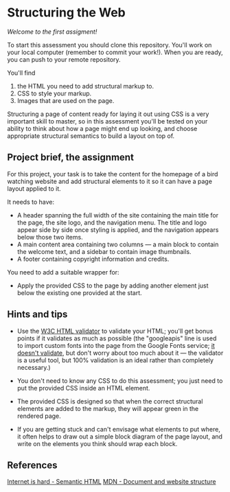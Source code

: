 # Structuring the Web
*Welcome to the first assigment!*

To start this assessment you should clone this repository. You'll work on your local computer (remember to commit your work!). When you are ready, you can push to your remote repository.

You'll find
1. the HTML you need to add structural markup to.
1. CSS to style your markup.
1. Images that are used on the page.

Structuring a page of content ready for laying it out using CSS is a very important skill to master, so in this assessment you'll be tested on your ability to think about how a page might end up looking, and choose appropriate structural semantics to build a layout on top of.

## Project brief, the assignment

For this project, your task is to take the content for the homepage of a bird watching website and add structural elements to it so it can have a page layout applied to it. 

It needs to have:

* A header spanning the full width of the site containing the main title for the page, the site logo, and the navigation menu. The title and logo appear side by side once styling is applied, and the navigation appears below those two items.
* A main content area containing two columns — a main block to contain the welcome text, and a sidebar to contain image thumbnails.
* A footer containing copyright information and credits.

You need to add a suitable wrapper for:
* Apply the provided CSS to the page by adding another <link> element just below the existing one provided at the start.

## Hints and tips

* Use the [W3C HTML validator](https://validator.w3.org/) to validate your HTML; you'll get bonus points if it validates as much as possible (the "googleapis" line is used to import custom fonts into the page from the Google Fonts service; [it doesn't validate](https://stackoverflow.com/questions/22466913/google-fonts-url-break-html5-validation-on-w3-org), but don't worry about too much about it — the validator is a useful tool, but 100% validation is an ideal rather than completely necessary.)

* You don't need to know any CSS to do this assessment; you just need to put the provided CSS inside an HTML element.
* The provided CSS is designed so that when the correct structural elements are added to the markup, they will appear green in the rendered page.
* If you are getting stuck and can't envisage what elements to put where, it often helps to draw out a simple block diagram of the page layout, and write on the elements you think should wrap each block.

## References

[Internet is hard - Semantic HTML](https://internetingishard.com/html-and-css/semantic-html/)
[MDN - Document and website structure](https://developer.mozilla.org/en-US/docs/Learn/HTML/Introduction_to_HTML/Document_and_website_structure)
